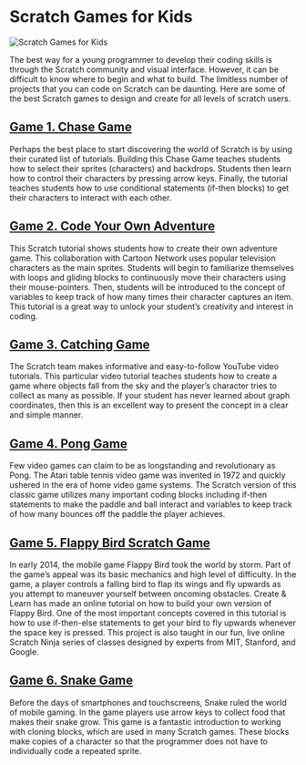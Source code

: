 # Scratch Games for Kids

![Scratch Games for Kids](https://www.codewizardshq.com/wp-content/uploads/2021/02/Scratch-games-social-banner.jpg)

The best way for a young programmer to develop their coding skills is through the Scratch community and visual interface. However, it can be difficult to know where to begin and what to build. The limitless number of projects that you can code on Scratch can be daunting. Here are some of the best Scratch games to design and create for all levels of scratch users.

## [Game 1. Chase Game](https://scratch.mit.edu/projects/editor/?tutorial=chase-game)

Perhaps the best place to start discovering the world of Scratch is by using their curated list of tutorials. Building this Chase Game teaches students how to select their sprites (characters) and backdrops. Students then learn how to control their characters by pressing arrow keys. Finally, the tutorial teaches students how to use conditional statements (if-then blocks) to get their characters to interact with each other.

## [Game 2. Code Your Own Adventure](https://scratch.mit.edu/projects/249143200/editor?tutorial=animate-an-adventure-game)

This Scratch tutorial shows students how to create their own adventure game. This collaboration with Cartoon Network uses popular television characters as the main sprites. Students will begin to familiarize themselves with loops and gliding blocks to continuously move their characters using their mouse-pointers. Then, students will be introduced to the concept of variables to keep track of how many times their character captures an item. This tutorial is a great way to unlock your student’s creativity and interest in coding.

## [Game 3. Catching Game](https://www.youtube.com/watch?v=7NN5v2wSL4U)

The Scratch team makes informative and easy-to-follow YouTube video tutorials. This particular video tutorial teaches students how to create a game where objects fall from the sky and the player’s character tries to collect as many as possible. If your student has never learned about graph coordinates, then this is an excellent way to present the concept in a clear and simple manner.

## [Game 4. Pong Game](https://www.create-learn.us/blog/scratch-pong-game-tutorial-for-kids/)

Few video games can claim to be as longstanding and revolutionary as Pong. The Atari table tennis video game was invented in 1972 and quickly ushered in the era of home video game systems. The Scratch version of this classic game utilizes many important coding blocks including if-then statements to make the paddle and ball interact and variables to keep track of how many bounces off the paddle the player achieves.

## [Game 5. Flappy Bird Scratch Game](https://www.create-learn.us/blog/how-to-make-flappy-bird-in-scratch/)

In early 2014, the mobile game Flappy Bird took the world by storm. Part of the game’s appeal was its basic mechanics and high level of difficulty. In the game, a player controls a falling bird to flap its wings and fly upwards as you attempt to maneuver yourself between oncoming obstacles. Create & Learn has made an online tutorial on how to build your own version of Flappy Bird. One of the most important concepts covered in this tutorial is how to use if-then-else statements to get your bird to fly upwards whenever the space key is pressed. This project is also taught in our fun, live online Scratch Ninja series of classes designed by experts from MIT, Stanford, and Google.

## [Game 6. Snake Game](https://www.create-learn.us/blog/snake-scratch-tutorial/)

Before the days of smartphones and touchscreens, Snake ruled the world of mobile gaming. In the game players use arrow keys to collect food that makes their snake grow. This game is a fantastic introduction to working with cloning blocks, which are used in many Scratch games. These blocks make copies of a character so that the programmer does not have to individually code a repeated sprite.

